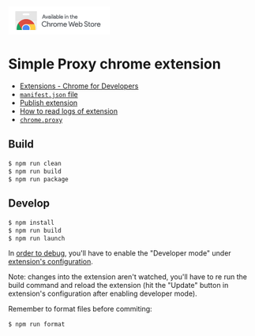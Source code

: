 [![Available in the Chrome Web Store](./available-in-the-chrome-web-store.png)](https://chromewebstore.google.com/detail/simple-proxy/nlppfikpicmibfnkampeaekgjfajhfdb)

# Simple Proxy chrome extension

 - [Extensions - Chrome for Developers](https://developer.chrome.com/docs/extensions/)
 - [`manifest.json` file](https://developer.chrome.com/docs/extensions/mv3/manifest/)
 - [Publish extension](https://support.google.com/chrome/a/answer/2714278?hl=en)
 - [How to read logs of extension](https://developer.chrome.com/docs/extensions/mv3/tut_debugging/#debug-bg)
 - [`chrome.proxy`](https://developer.chrome.com/docs/extensions/reference/api/proxy)

## Build

```
$ npm run clean
$ npm run build
$ npm run package
```

## Develop

```
$ npm install
$ npm run build
$ npm run launch
```

In [order to debug](https://developer.chrome.com/docs/extensions/mv3/tut_debugging/#debug-bg), you'll have to enable the "Developer mode" under [extension's configuration](chrome://extensions).

Note: changes into the extension aren't watched, you'll have to re run the build command and reload the extension (hit the "Update" button in extension's configuration after enabling developer mode).

Remember to format files before commiting:

```
$ npm run format
```
